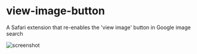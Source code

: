 # view-image-button
A Safari extension that re-enables the 'view image' button in Google image search

![screenshot](https://raw.githubusercontent.com/quoid/view-image-button/master/screenshot.png)